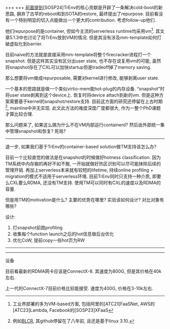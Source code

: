+++
+++
[前面提到](serverless-paper-list)\[SOSP24\]TrEnv的核心贡献是开辟了一条解决cold-boot的新思路, 摒弃了古早的reboot和到SOTA的restore, 最终提出了repurpose. 目前看没有一个特别明显的切入点能做出一个更大的contribution. 考虑follow-up他们.

他们repurpose的是container, 但如今主流的serverless runtime均采用vm[^vmbased]. 其文章5.1.3中也讨论了将TrEnv放到VM的情况. 但是其没有涉及mm-template如何打破虚拟化到barrier.

目前naive的方法就是直接采用mm-template将整个firecracker进程打一个snapshot. 但是这样其实没有区分出user state, 也不存在说复用vm的可能, 虽然将snapshot存在了CXL可以加快startup但是tradeoff掉了memory saving.

那么想要将vm做成repurposable, 需要对kernel进行修改, 能够剥离user state.

一个基本的思路就是做一个类似virtio-mem能hot-plug的内存设备. “snapshot”时将user state剥离到这个device上. 恢复时将device attach到新的vm. 但是这种方案需要基于kernel的snapshot/restore支持. 目前这方面的研究还停留在上古时期[^CRIK], mainline中并无实现. 此文此方法的难度深度广度都很大, 作为一整个PhD课题才算比较合理.

那么问题来了, 如果这么搞为什么不在VM内部运行containerd? 然后由外部统一集中管理snapshot和恢复? 死局?

[^vmbased]: 工业界部署的多为VM-based方案, 包括阿里的\[ATC21\]FaaSNet, AWS的[ATC23]Lambda, Facebook的[SOSP23]XFaaS

[^CRIK]: 例如[BLCR](https://crd.lbl.gov/divisions/amcr/computer-science-amcr/class/research/past-projects/BLCR/checkpoint-restart-publications/), 其github停留在了八年前, 且还是基于linux 3.10.

---

退一步, 如果我们基于TrEnv的container-based solution做TM支持该怎么办?

目前一个比较直觉的做法是在snapshot的时候做好hotness classification. 因为TM系统中内存搬的再好不如不搬, 一开始就做好热区识别可以尽可能抹除后续的管理开销. 再加上serverless本来就有较短的lifetime, 持续online profiling + migration的模式不适用于serverless环境. 目前TrEnv同时只支持一种介质, 即要么CXL要么RDMA, 还没有TM支持. 使用TM可以同时有CXL的速度以及RDMA的容量.

但是用TM的motivation是什么? 主要的优势在哪里? 实验该如何设计? 对比对象有哪些?

设计:

1. 打snapshot前跑profiling
2. 收集每个function launch之后的hot信息做后台优化
3. 优化CoW, 提前copy一些hot页为RW

---

---

设备

目前看最新的RDMA网卡应该是ConnectX-8. 其速度为800G, 但是其价格在40k左右.

上一代的ConnectX-7目前价格比较能接受. 速度为400G, 价格在3-10k左右.
